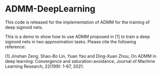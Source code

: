 # ADMM-DeepLearning
This code is released for the implementation of ADMM for the training of deep sigmoid nets.

This is a demo to show how to use ADMM proposed in [1] to train a deep sigmoid nets in two approximation tasks. Please cite the following reference:

[1] Jinshan Zeng, Shao-Bo Lin, Yuan Yao and Ding-Xuan Zhou, On ADMM in deep learning: Convergence and saturation-avoidance, Journal of Machine Learning Research, 22(199): 1-67, 2021.
